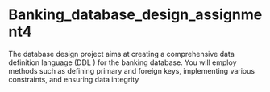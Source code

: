 # Banking_database_design_assignment4
The database design project aims at creating a comprehensive data definition language (DDL ) for the banking database. You will employ methods such as defining primary and foreign keys, implementing various constraints, and ensuring data integrity
